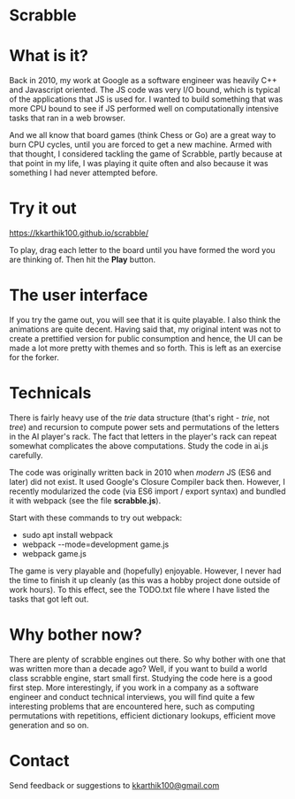 # Scrabble

# What is it?

Back in 2010, my work at Google as a software engineer was heavily C++ and
Javascript oriented. The JS code was very I/O bound, which is typical of the
applications that JS is used for. I wanted to build something that was more
CPU bound to see if JS performed well on computationally intensive tasks
that ran in a web browser.

And we all know that board games (think Chess or Go) are a great way to burn
CPU cycles, until you are forced to get a new machine. Armed with that thought,
I considered tackling the game of Scrabble, partly because at that point in
my life, I was playing it quite often and also because it was something I had
never attempted before.

# Try it out

https://kkarthik100.github.io/scrabble/

To play, drag each letter to the board until you have formed the word you are thinking of. Then hit the **Play** button.

# The user interface

If you try the game out, you will see that it is quite playable. I also think
the animations are quite decent. Having said that, my original intent was not
to create a prettified version for public consumption and hence, the UI can
be made a lot more pretty with themes and so forth. This is left as an
exercise for the forker.

# Technicals

There is fairly heavy use of the *trie* data structure (that's right - *trie*, not *tree*) and recursion to
compute power sets and permutations of the letters in the AI player's rack.
The fact that letters in the player's rack can repeat somewhat complicates
the above computations. Study the code in ai.js carefully.

The code was originally written back in 2010 when *modern* JS (ES6 and later)
did not exist. It used Google's Closure Compiler back then. However, I
recently modularized the code (via ES6 import / export syntax) and bundled it
with webpack (see the file **scrabble.js**).

Start with these commands to try out webpack:
  * sudo apt install webpack
  * webpack --mode=development game.js
  * webpack game.js

The game is very playable and (hopefully) enjoyable. However, I never had the
time to finish it up cleanly (as this was a hobby project done outside of
work hours). To this effect, see the TODO.txt file where I have listed the
tasks that got left out.

# Why bother now?

There are plenty of scrabble engines out there. So why bother with one that
was written more than a decade ago? Well, if you want to build a world class
scrabble engine, start small first. Studying the code here is a good first
step. More interestingly, if you work in a company as a software engineer and conduct
technical interviews, you will find quite a few interesting problems that
are encountered here, such as computing permutations with repetitions, efficient
dictionary lookups, efficient move generation and so on.

# Contact

Send feedback or suggestions to kkarthik100@gmail.com
